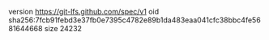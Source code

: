 version https://git-lfs.github.com/spec/v1
oid sha256:7fcb91febd3e37fb0e7395c4782e89b1da483eaa041cfc38bbc4fe5681644668
size 24232
